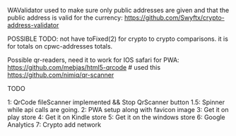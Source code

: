 WAValidator used to make sure only public addresses are given
and that the public address is valid for the currency:
https://github.com/Swyftx/crypto-address-validator


POSSIBLE TODO:
not have toFixed(2) for crypto to crypto comparisons.
it is for totals on cpwc-addresses totals.


Possible qr-readers, need it to work for IOS safari for PWA:
https://github.com/mebjas/html5-qrcode  # used this
https://github.com/nimiq/qr-scanner


TODO

1: QrCode fileScanner implemented && Stop QrScanner button
1.5: Spinner while api calls are going.
2: PWA setup along with favicon image
3: Get it on play store
4: Get it on Kindle store
5: Get it on the windows store
6: Google Analytics
7: Crypto add network

